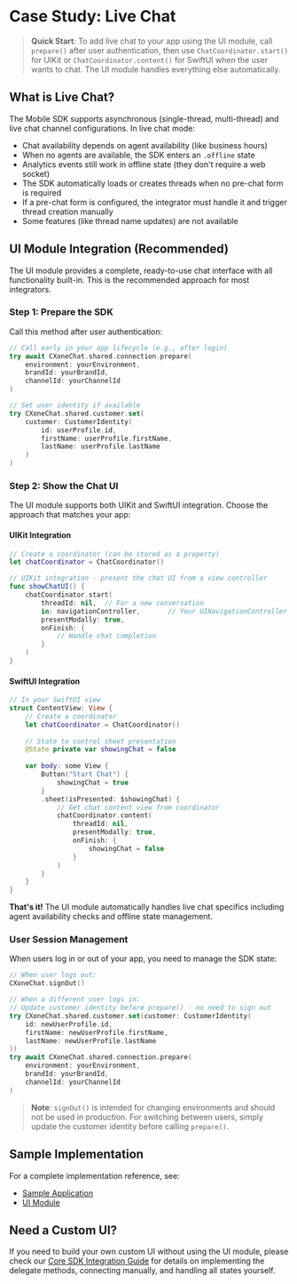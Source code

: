 # Case Study: Live Chat

> **Quick Start**: To add live chat to your app using the UI module, call `prepare()` after user authentication, then use `ChatCoordinator.start()` for UIKit or `ChatCoordinator.content()` for SwiftUI when the user wants to chat. The UI module handles everything else automatically.

## What is Live Chat?

The Mobile SDK supports asynchronous (single-thread, multi-thread) and live chat channel configurations. In live chat mode:

- Chat availability depends on agent availability (like business hours)
- When no agents are available, the SDK enters an `.offline` state
- Analytics events still work in offline state (they don't require a web socket)
- The SDK automatically loads or creates threads when no pre-chat form is required
- If a pre-chat form is configured, the integrator must handle it and trigger thread creation manually
- Some features (like thread name updates) are not available

## UI Module Integration (Recommended)

The UI module provides a complete, ready-to-use chat interface with all functionality built-in. This is the recommended approach for most integrators.

### Step 1: Prepare the SDK

Call this method after user authentication:

```swift
// Call early in your app lifecycle (e.g., after login)
try await CXoneChat.shared.connection.prepare(
    environment: yourEnvironment, 
    brandId: yourBrandId, 
    channelId: yourChannelId
)

// Set user identity if available
try CXoneChat.shared.customer.set(
    customer: CustomerIdentity(
        id: userProfile.id,
        firstName: userProfile.firstName,
        lastName: userProfile.lastName
    )
)
```

### Step 2: Show the Chat UI

The UI module supports both UIKit and SwiftUI integration. Choose the approach that matches your app:

#### UIKit Integration

```swift
// Create a coordinator (can be stored as a property)
let chatCoordinator = ChatCoordinator()

// UIKit integration - present the chat UI from a view controller
func showChatUI() {
    chatCoordinator.start(
        threadId: nil,  // For a new conversation
        in: navigationController,       // Your UINavigationController
        presentModally: true, 
        onFinish: {
            // Handle chat completion
        }
    )
}
```

#### SwiftUI Integration

```swift
// In your SwiftUI view
struct ContentView: View {
    // Create a coordinator
    let chatCoordinator = ChatCoordinator()
    
    // State to control sheet presentation
    @State private var showingChat = false
    
    var body: some View {
        Button("Start Chat") {
            showingChat = true
        }
        .sheet(isPresented: $showingChat) {
            // Get chat content view from coordinator
            chatCoordinator.content(
                threadId: nil,
                presentModally: true,
                onFinish: {
                    showingChat = false
                }
            )
        }
    }
}
```

**That's it!** The UI module automatically handles live chat specifics including agent availability checks and offline state management.

### User Session Management

When users log in or out of your app, you need to manage the SDK state:

```swift
// When user logs out:
CXoneChat.signOut()

// When a different user logs in:
// Update customer identity before prepare() - no need to sign out
try CXoneChat.shared.customer.set(customer: CustomerIdentity(
    id: newUserProfile.id,
    firstName: newUserProfile.firstName,
    lastName: newUserProfile.lastName
))
try await CXoneChat.shared.connection.prepare(
    environment: yourEnvironment,
    brandId: yourBrandId,
    channelId: yourChannelId
)
```

> **Note**: `signOut()` is intended for changing environments and should not be used in production. For switching between users, simply update the customer identity before calling `prepare()`.

## Sample Implementation

For a complete implementation reference, see:

- [Sample Application](https://github.com/nice-devone/nice-cxone-mobile-sdk-ios/tree/main/sample)
- [UI Module](https://github.com/nice-devone/nice-cxone-mobile-sdk-ios/tree/main/cxone-chat-ui)

## Need a Custom UI?

If you need to build your own custom UI without using the UI module, please check our [Core SDK Integration Guide](core-sdk-integration.md) for details on implementing the delegate methods, connecting manually, and handling all states yourself.
